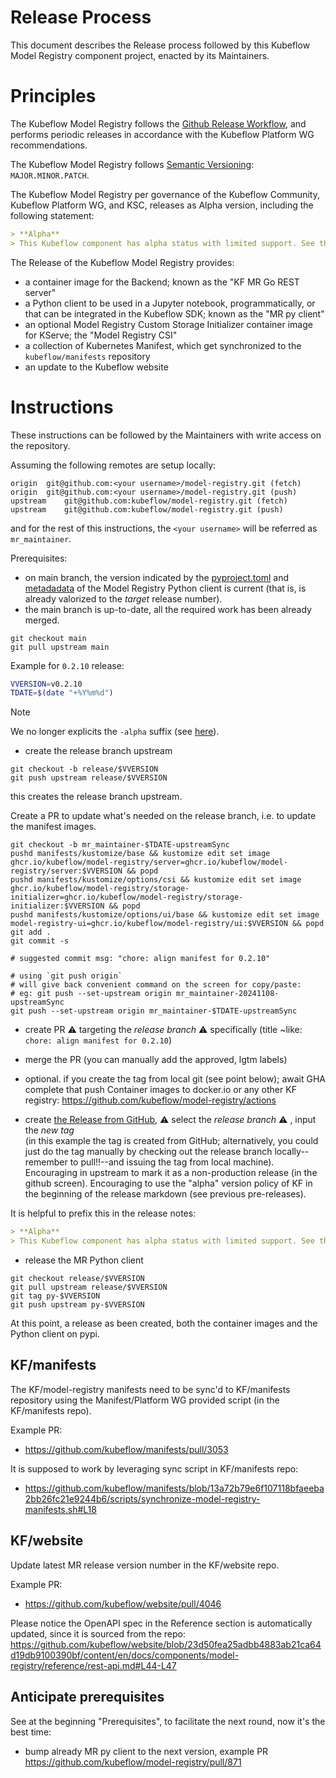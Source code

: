 # Release Process

This document describes the Release process followed by this Kubeflow Model Registry component project, enacted by its Maintainers.

# Principles

The Kubeflow Model Registry follows the [Github Release Workflow](https://github.com/kubeflow/model-registry/releases), and performs periodic releases in accordance with the Kubeflow Platform WG recommendations.

The Kubeflow Model Registry follows [Semantic Versioning](https://semver.org/): `MAJOR.MINOR.PATCH`.

The Kubeflow Model Registry per governance of the Kubeflow Community, Kubeflow Platform WG, and KSC, releases as Alpha version, including the following statement:

```md
> **Alpha**
> This Kubeflow component has alpha status with limited support. See the [Kubeflow versioning policies](https://www.kubeflow.org/docs/started/support/#application-status). The Kubeflow team is interested in your [feedback](https://github.com/kubeflow/model-registry/issues/new/choose) about the usability of the feature.
```

The Release of the Kubeflow Model Registry provides:
- a container image for the Backend; known as the "KF MR Go REST server"
- a Python client to be used in a Jupyter notebook, programmatically, or that can be integrated in the Kubeflow SDK; known as the "MR py client"
- an optional Model Registry Custom Storage Initializer container image for KServe; the "Model Registry CSI"
- a collection of Kubernetes Manifest, which get synchronized to the `kubeflow/manifests` repository
- an update to the Kubeflow website

# Instructions

These instructions can be followed by the Maintainers with write access on the repository.

Assuming the following remotes are setup locally:

```
origin	git@github.com:<your username>/model-registry.git (fetch)
origin	git@github.com:<your username>/model-registry.git (push)
upstream	git@github.com:kubeflow/model-registry.git (fetch)
upstream	git@github.com:kubeflow/model-registry.git (push)
```

and for the rest of this instructions, the `<your username>` will be referred as `mr_maintainer`.

Prerequisites:
- on main branch, the version indicated by the [pyproject.toml](https://github.com/kubeflow/model-registry/blob/d2312907025adbe83d3faafbecf1474824d055ed/clients/python/pyproject.toml#L3) and [metadadata](https://github.com/kubeflow/model-registry/blob/d2312907025adbe83d3faafbecf1474824d055ed/clients/python/src/model_registry/__init__.py#L3) of the Model Registry Python client is current (that is, is already valorized to the _target_ release number).
- the main branch is up-to-date, all the required work has been already merged.

```
git checkout main
git pull upstream main
```

Example for `0.2.10` release:

```sh
VVERSION=v0.2.10
TDATE=$(date "+%Y%m%d")
```

> [!NOTE]
> We no longer explicits the `-alpha` suffix (see [here](https://github.com/kubeflow/model-registry/issues/435#issuecomment-2384745910)).

- create the release branch upstream

```
git checkout -b release/$VVERSION
git push upstream release/$VVERSION
```

this creates the release branch upstream.

Create a PR to update what's needed on the release branch, i.e. to update the manifest images.

```
git checkout -b mr_maintainer-$TDATE-upstreamSync
pushd manifests/kustomize/base && kustomize edit set image ghcr.io/kubeflow/model-registry/server=ghcr.io/kubeflow/model-registry/server:$VVERSION && popd
pushd manifests/kustomize/options/csi && kustomize edit set image ghcr.io/kubeflow/model-registry/storage-initializer=ghcr.io/kubeflow/model-registry/storage-initializer:$VVERSION && popd
pushd manifests/kustomize/options/ui/base && kustomize edit set image model-registry-ui=ghcr.io/kubeflow/model-registry/ui:$VVERSION && popd
git add .
git commit -s

# suggested commit msg: "chore: align manifest for 0.2.10"

# using `git push origin`
# will give back convenient command on the screen for copy/paste:
# eg: git push --set-upstream origin mr_maintainer-20241108-upstreamSync
git push --set-upstream origin mr_maintainer-$TDATE-upstreamSync
```

- create PR ⚠️ targeting the _release branch_ ⚠️ specifically (title ~like: `chore: align manifest for 0.2.10`)
- merge the PR (you can manually add the approved, lgtm labels)

- optional. if you create the tag from local git (see point below); await GHA complete that push Container images to docker.io or any other KF registry: https://github.com/kubeflow/model-registry/actions
- create [the Release from GitHub](https://github.com/kubeflow/model-registry/releases/new), ⚠️ select the _release branch_ ⚠️ , input the _new tag_<br/>(in this example the tag is created from GitHub; alternatively, you could just do the tag manually by checking out the release branch locally--remember to pull!!--and issuing the tag from local machine).
Encouraging in upstream to mark it as a non-production release (in the github screen).
Encouraging to use the "alpha" version policy of KF in the beginning of the release markdown (see previous pre-releases).

It is helpful to prefix this in the release notes:

```md
> **Alpha**
> This Kubeflow component has alpha status with limited support. See the [Kubeflow versioning policies](https://www.kubeflow.org/docs/started/support/#application-status). The Kubeflow team is interested in your [feedback](https://github.com/kubeflow/model-registry/issues/new/choose) about the usability of the feature.
```

- release the MR Python client

```
git checkout release/$VVERSION
git pull upstream release/$VVERSION
git tag py-$VVERSION
git push upstream py-$VVERSION
```

At this point, a release as been created, both the container images and the Python client on pypi.

## KF/manifests

The KF/model-registry manifests need to be sync'd to KF/manifests repository using the Manifest/Platform WG provided script (in the KF/manifests repo).

Example PR:
- https://github.com/kubeflow/manifests/pull/3053

It is supposed to work by leveraging sync script in KF/manifests repo:
- https://github.com/kubeflow/manifests/blob/13a72b79e6f107118bfaeeba2bb26fc21e9244b6/scripts/synchronize-model-registry-manifests.sh#L18

## KF/website

Update latest MR release version number in the KF/website repo.

Example PR:
- https://github.com/kubeflow/website/pull/4046

Please notice the OpenAPI spec in the Reference section is automatically updated, since it is sourced from the repo: https://github.com/kubeflow/website/blob/23d50fea25adbb4883ab21ca64d19db9100390bf/content/en/docs/components/model-registry/reference/rest-api.md#L44-L47

## Anticipate prerequisites

See at the beginning "Prerequisites", to facilitate the next round, now it's the best time:
- bump already MR py client to the next version, example PR
https://github.com/kubeflow/model-registry/pull/871

